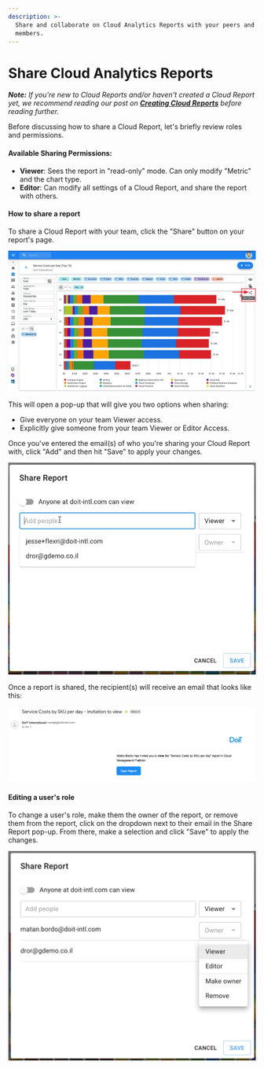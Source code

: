 ```yaml
---
description: >-
  Share and collaborate on Cloud Analytics Reports with your peers and team
  members.
---
```


# Share Cloud Analytics Reports

_**Note:** If you're new to Cloud Reports and/or haven't created a Cloud Report yet, we recommend reading our post on_ [_**Creating Cloud Reports**_](create-cloud-report.md) _before reading further._

Before discussing how to share a Cloud Report, let's briefly review roles and permissions. 

#### Available Sharing Permissions:

* **Viewer**: Sees the report in "read-only" mode. Can only modify "Metric" and the chart type. 
* **Editor**: Can modify all settings of a Cloud Report, and share the report with others.

#### How to share a report

To share a Cloud Report with your team, click the "Share" button on your report's page.

![](../.gitbook/assets/cloudreports_share.jpg)

 This will open a pop-up that will give you two options when sharing:

* Give everyone on your team Viewer access.
* Explicitly give someone from your team Viewer or Editor Access.

Once you've entered the email\(s\) of who you're sharing your Cloud Report with, click "Add" and then hit "Save" to apply your changes.

![](../.gitbook/assets/sharingreportgif.gif)

Once a report is shared, the recipient\(s\) will receive an email that looks like this:

![](../.gitbook/assets/cleanshot-2020-07-01-at-12.56.13.png)

#### Editing a user's role

To change a user's role, make them the owner of the report, or remove them from the report, click on the dropdown next to their email in the Share Report pop-up. From there, make a selection and click "Save" to apply the changes.

![](../.gitbook/assets/userrolesreports.png)

